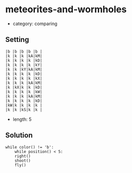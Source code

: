 # meteorites-and-wormholes
- category: comparing

## Setting

```
|b |b |b |b |b |
|k |k |k |kA|kM|
|k |k |k |k |kD|
|k |k |k |k |kY|
|k |k |kY|kA|kM|
|k |k |k |k |kD|
|k |k |k |k |kX|
|k |k |k |kA|kM|
|k |kX|k |k |kD|
|k |k |k |k |kW|
|k |k |k |kA|kM|
|k |k |k |k |kD|
|kW|k |k |k |k |
|k |k |kS|k |k |
```

- length: 5

## Solution

```
while color() != 'b':
    while position() < 5:
    right()
    shoot()
    fly()
```
